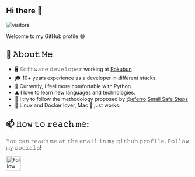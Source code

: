 ## Hi there 👋
![visitors](https://vbr.nathanchung.dev/badge?page_id=alexlopezc.alexlopezc&color=00cf00)

Welcome to my GitHub profile 😄

## :book: 𝙰𝚋𝚘𝚞𝚝 𝙼𝚎
- 🖥 𝚂𝚘𝚏𝚝𝚠𝚊𝚛𝚎 𝚍𝚎𝚟𝚎𝚕𝚘𝚙𝚎𝚛 working at [Rokubun](https://www.rokubun.cat)
- 🎓 10+ years experience as a developer in different stacks.
- 🐍 Currently, I feel more comfortable with Python.
- ⛰️ I love to learn new languages and technologies.
- 👣 I try to follow the methodology proposed by [@eferro](https://www.eferro.net/) [Small Safe Steps](https://eferro.net/2021/03/talk-3s-small-safe-steps-secret-to.html) 
- 🐧 Linux and Docker lover, Mac 🍎 just works.

## 📫 𝙷𝚘𝚠 𝚝𝚘 𝚛𝚎𝚊𝚌𝚑 𝚖𝚎:
𝚈𝚘𝚞 𝚌𝚊𝚗 𝚛𝚎𝚊𝚌𝚑 𝚖𝚎 𝚊𝚝 𝚝𝚑𝚎 𝚎𝚖𝚊𝚒𝚕 𝚒𝚗 𝚖𝚢 𝚐𝚒𝚝𝚑𝚞𝚋 𝚙𝚛𝚘𝚏𝚒𝚕𝚎. 𝙵𝚘𝚕𝚕𝚘𝚠 𝚖𝚢 𝚜𝚘𝚌𝚒𝚊𝚕𝚜!

[<img src="https://raw.githubusercontent.com/Raymo111/Raymo111/master/socials/linkedin.png" height="40em" align="center" alt="Follow Alex on LinkedIn" title="Follow Alex on LinkedIn"/>](https://www.linkedin.com/in/alexlopezcruces/)
